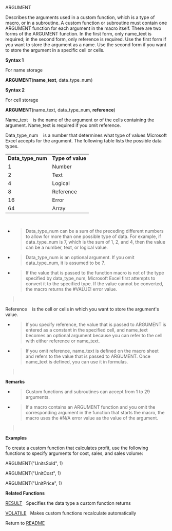 ARGUMENT

Describes the arguments used in a custom function, which is a type of
macro, or in a subroutine. A custom function or subroutine must contain
one ARGUMENT function for each argument in the macro itself. There are
two forms of the ARGUMENT function. In the first form, only name\_text
is required; in the second form, only reference is required. Use the
first form if you want to store the argument as a name. Use the second
form if you want to store the argument in a specific cell or cells.

**Syntax 1**

For name storage

**ARGUMENT**(**name\_text**, data\_type\_num)

**Syntax 2**

For cell storage

**ARGUMENT**(name\_text, data\_type\_num, **reference**)

Name\_text&nbsp;&nbsp;&nbsp;&nbsp;is the name of the argument or of the
cells containing the argument. Name\_text is required if you omit
reference.

Data\_type\_num&nbsp;&nbsp;&nbsp;&nbsp;is a number that determines what
type of values Microsoft Excel accepts for the argument. The following
table lists the possible data types.

|                     |                   |
| ------------------- | ----------------- |
| **Data\_type\_num** | **Type of value** |
| 1                   | Number            |
| 2                   | Text              |
| 4                   | Logical           |
| 8                   | Reference         |
| 16                  | Error             |
| 64                  | Array             |

&nbsp;

  - > Data\_type\_num can be a sum of the preceding different numbers to
    > allow for more than one possible type of data. For example, if
    > data\_type\_num is 7, which is the sum of 1, 2, and 4, then the
    > value can be a number, text, or logical value.

  - > Data\_type\_num is an optional argument. If you omit
    > data\_type\_num, it is assumed to be 7.

  - > If the value that is passed to the function macro is not of the
    > type specified by data\_type\_num, Microsoft Excel first attempts
    > to convert it to the specified type. If the value cannot be
    > converted, the macro returns the \#VALUE\! error value.

> &nbsp;

Reference&nbsp;&nbsp;&nbsp;&nbsp;is the cell or cells in which you want
to store the argument's value.

  - > If you specify reference, the value that is passed to ARGUMENT is
    > entered as a constant in the specified cell, and name\_text
    > becomes an optional argument because you can refer to the cell
    > with either reference or name\_text.

  - > If you omit reference, name\_text is defined on the macro sheet
    > and refers to the value that is passed to ARGUMENT. Once
    > name\_text is defined, you can use it in formulas.

> &nbsp;

**Remarks**

  - > Custom functions and subroutines can accept from 1 to 29
    > arguments.

  - > If a macro contains an ARGUMENT function and you omit the
    > corresponding argument in the function that starts the macro, the
    > macro uses the \#N/A error value as the value of the argument.

> &nbsp;

**Examples**

To create a custom function that calculates profit, use the following
functions to specify arguments for cost, sales, and sales volume:

ARGUMENT("UnitsSold", 1)

ARGUMENT("UnitCost", 1)

ARGUMENT("UnitPrice", 1)

**Related Functions**

[RESULT](RESULT.md)&nbsp;&nbsp;&nbsp;Specifies the data type a custom function
returns

[VOLATILE](VOLATILE.md)&nbsp;&nbsp;&nbsp;Makes custom functions recalculate
automatically



Return to [README](README.md)

